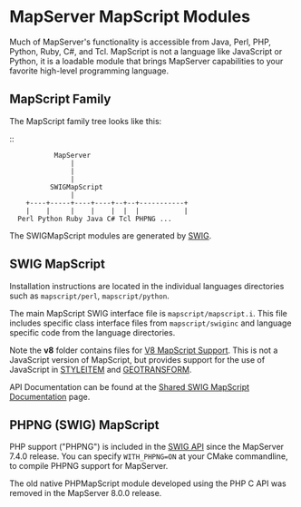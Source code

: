MapServer MapScript Modules
===========================

Much of MapServer's functionality is accessible from Java, Perl, PHP, Python,
Ruby, C#, and Tcl.  MapScript is not a language like JavaScript or Python, it
is a loadable module that brings MapServer capabilities to your favorite 
high-level programming language.

MapScript Family
----------------------------------

The MapScript family tree looks like this:

::

               MapServer
                   | 
                   |    
                   | 
              SWIGMapScript
                   |
        +----+-----+----+----+--+--+-----------+
        |    |     |    |    |  |  |           |
      Perl Python Ruby Java C# Tcl PHPNG ...
                 


The SWIGMapScript modules are generated by [SWIG](http://www.swig.org). 

SWIG MapScript
--------------

Installation instructions are located in the individual languages
directories such as ``mapscript/perl``, ``mapscript/python``. 

The main MapScript SWIG interface file is ``mapscript/mapscript.i``.  This
file includes specific class interface files from ``mapscript/swiginc`` and
language specific code from the language directories.

Note the **v8** folder contains files for [V8 MapScript Support](https://mapserver.org/installation/v8.html). 
This is not a JavaScript version of MapScript, but provides support for the use of JavaScript
in [STYLEITEM](https://mapserver.org/mapfile/styleitem.html#styleitemjs) and 
[GEOTRANSFORM](https://mapserver.org/mapfile/geomtransform.html#geomtransformjs). 

API Documentation can be found at the [Shared SWIG MapScript Documentation](https://mapserver.org/mapscript/index.html) 
page. 

PHPNG (SWIG) MapScript
----------------------

PHP support ("PHPNG") is included in the [SWIG API](https://mapserver.org/mapscript/index.html) 
since the MapServer 7.4.0 release.  You can specify `WITH_PHPNG=ON` at your 
CMake commandline, to compile PHPNG support for MapServer.

The old native PHPMapScript module developed using the PHP C API was removed in 
the MapServer 8.0.0 release. 

